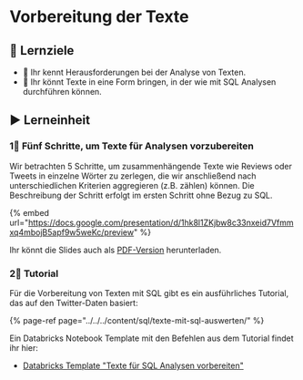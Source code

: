 # Vorbereitung der Texte

## 🎯 Lernziele

* 🎯 Ihr kennt Herausforderungen bei der Analyse von Texten.
* 🎯 Ihr könnt Texte in eine Form bringen, in der wie mit SQL Analysen durchführen können.

## ▶ Lerneinheit

### 1⃣ Fünf Schritte, um Texte für Analysen vorzubereiten

Wir betrachten 5 Schritte, um zusammenhängende Texte wie Reviews oder Tweets in einzelne Wörter zu zerlegen, die wir anschließend nach unterschiedlichen Kriterien aggregieren \(z.B. zählen\) können. Die Beschreibung der Schritt erfolgt im ersten Schritt ohne Bezug zu SQL.

{% embed url="https://docs.google.com/presentation/d/1hk8l1ZKjbw8c33nxeid7Vfmmxq4mbojB5apf9w5weKc/preview" %}

Ihr könnt die Slides auch als [PDF-Version](https://docs.google.com/presentation/d/1hk8l1ZKjbw8c33nxeid7Vfmmxq4mbojB5apf9w5weKc/export/pdf) herunterladen.

### 2⃣ Tutorial

Für die Vorbereitung von Texten mit SQL gibt es ein ausführliches Tutorial, das auf den Twitter-Daten basiert:

{% page-ref page="../../../content/sql/texte-mit-sql-auswerten/" %}

Ein Databricks Notebook Template mit den Befehlen aus dem Tutorial findet ihr hier:

* [Databricks Template "Texte für SQL Analysen vorbereiten"](https://winf-hsos.github.io/databricks-notebooks/big-data-analytics/Texte%20f%C3%BCr%20SQL%20Analysen%20vorbereiten.html)

